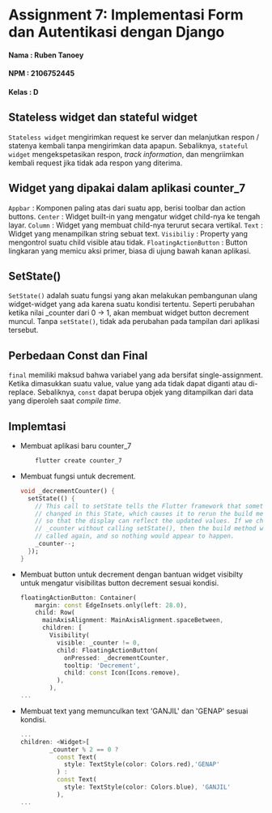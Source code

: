 # Assignment 7: Implementasi Form dan Autentikasi dengan Django

#### Nama    : Ruben Tanoey
#### NPM     : 2106752445
#### Kelas   : D

## Stateless widget dan stateful widget
`Stateless widget` mengirimkan request ke server dan melanjutkan respon / statenya kembali tanpa mengirimkan data apapun. Sebaliknya, `stateful widget` mengekspetasikan respon, *track information*, dan mengriimkan kembali request jika tidak ada respon yang diterima.

## Widget yang dipakai dalam aplikasi counter_7
`Appbar`    : Komponen paling atas dari suatu app, berisi toolbar dan action buttons.
`Center`    : Widget built-in yang mengatur widget child-nya ke tengah layar.
`Column`    : Widget yang membuat child-nya terurut secara vertikal.
`Text`      : Widget yang menampilkan string sebuat text.
`Visibiliy` : Property yang mengontrol suatu child visible atau tidak.
`FloatingActionButton`  : Button lingkaran yang memicu aksi primer, biasa di ujung bawah kanan aplikasi.

## SetState()
`SetState()` adalah suatu fungsi yang akan melakukan pembangunan ulang widget-widget yang ada karena suatu kondisi tertentu. Seperti perubahan ketika nilai _counter dari 0 -> 1, akan membuat widget button decrement muncul. Tanpa `setState()`, tidak ada perubahan pada tampilan dari aplikasi tersebut.

## Perbedaan Const dan Final
`final` memiliki maksud bahwa variabel yang ada bersifat single-assignment. Ketika dimasukkan suatu value, value yang ada tidak dapat diganti atau di-replace. Sebaliknya, `const` dapat berupa objek yang ditampilkan dari data yang diperoleh saat *compile time*.

## Implemtasi
- Membuat aplikasi baru counter_7
    ```dart
        flutter create counter_7
    ```
- Membuat fungsi untuk decrement.
    ```dart
    void _decrementCounter() {
      setState(() {
        // This call to setState tells the Flutter framework that something has
        // changed in this State, which causes it to rerun the build method below
        // so that the display can reflect the updated values. If we changed
        // _counter without calling setState(), then the build method would not be
        // called again, and so nothing would appear to happen.
        _counter--;
      });
    }
    ```
- Membuat button untuk decrement dengan bantuan widget visibilty untuk mengatur visibilitas button decrement sesuai kondisi.
    ```dart
    floatingActionButton: Container(
        margin: const EdgeInsets.only(left: 28.0),
        child: Row(
          mainAxisAlignment: MainAxisAlignment.spaceBetween,
          children: [
            Visibility(
              visible: _counter != 0,
              child: FloatingActionButton(
                onPressed: _decrementCounter,
                tooltip: 'Decrement',
                child: const Icon(Icons.remove),
              ),
            ),
    ...
    ```
- Membuat text yang memunculkan text 'GANJIL' dan 'GENAP' sesuai kondisi.
    ```dart
    ...
    children: <Widget>[
            _counter % 2 == 0 ?
              const Text(
                style: TextStyle(color: Colors.red),'GENAP'
              ) :
              const Text(
                style: TextStyle(color: Colors.blue), 'GANJIL'
              ),
    ...
    ```